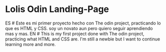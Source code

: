 # Lolis Odin Landing-Page
ES # Este es mi primer proyecto hecho con The odin project, practicando lo que es HTML y CSS. soy un novato aun pero quiero seguir aprendiendo mas y mas.
EN # This is my first project done with The odin project, practicing what HTML and CSS are. I'm still a newbie but I want to continue learning more and more.

